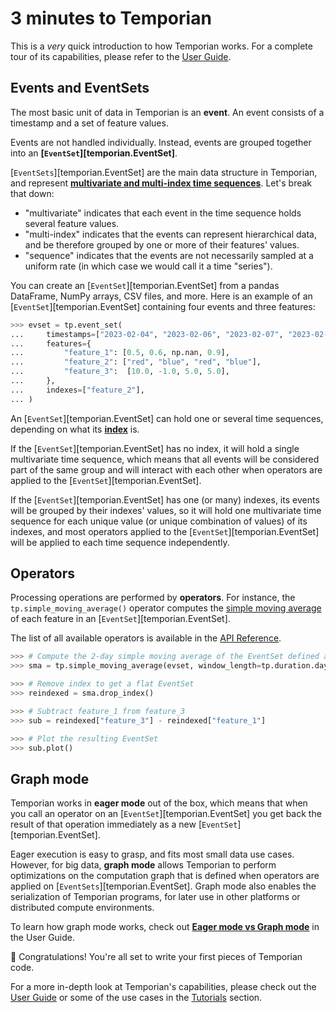 # 3 minutes to Temporian

This is a _very_ quick introduction to how Temporian works. For a complete tour of its capabilities, please refer to the [User Guide](../user_guide).

## Events and EventSets

The most basic unit of data in Temporian is an **event**. An event consists of a timestamp and a set of feature values.

Events are not handled individually. Instead, events are grouped together into an **[`EventSet`][temporian.EventSet]**.

[`EventSets`][temporian.EventSet] are the main data structure in Temporian, and represent **[multivariate and multi-index time sequences](../user_guide/#what-is-temporal-data)**. Let's break that down:

- "multivariate" indicates that each event in the time sequence holds several feature values.
- "multi-index" indicates that the events can represent hierarchical data, and be therefore grouped by one or more of their features' values.
- "sequence" indicates that the events are not necessarily sampled at a uniform rate (in which case we would call it a time "series").

You can create an [`EventSet`][temporian.EventSet] from a pandas DataFrame, NumPy arrays, CSV files, and more. Here is an example of an [`EventSet`][temporian.EventSet] containing four events and three features:

```python
>>> evset = tp.event_set(
...     timestamps=["2023-02-04", "2023-02-06", "2023-02-07", "2023-02-07"],
...     features={
...         "feature_1": [0.5, 0.6, np.nan, 0.9],
...         "feature_2": ["red", "blue", "red", "blue"],
...         "feature_3":  [10.0, -1.0, 5.0, 5.0],
...     },
...     indexes=["feature_2"],
... )

```

An [`EventSet`][temporian.EventSet] can hold one or several time sequences, depending on what its **[index](../user_guide/#index-horizontal-and-vertical-operators)** is.

If the [`EventSet`][temporian.EventSet] has no index, it will hold a single multivariate time sequence, which means that all events will be considered part of the same group and will interact with each other when operators are applied to the [`EventSet`][temporian.EventSet].

If the [`EventSet`][temporian.EventSet] has one (or many) indexes, its events will be grouped by their indexes' values, so it will hold one multivariate time sequence for each unique value (or unique combination of values) of its indexes, and most operators applied to the [`EventSet`][temporian.EventSet] will be applied to each time sequence independently.

## Operators

Processing operations are performed by **operators**. For instance, the `tp.simple_moving_average()` operator computes the [simple moving average](https://en.wikipedia.org/wiki/Moving_average) of each feature in an [`EventSet`][temporian.EventSet].

The list of all available operators is available in the [API Reference](./reference/).

```python
>>> # Compute the 2-day simple moving average of the EventSet defined above
>>> sma = tp.simple_moving_average(evset, window_length=tp.duration.days(2))

>>> # Remove index to get a flat EventSet
>>> reindexed = sma.drop_index()

>>> # Subtract feature_1 from feature_3
>>> sub = reindexed["feature_3"] - reindexed["feature_1"]

>>> # Plot the resulting EventSet
>>> sub.plot()

```

## Graph mode

Temporian works in **eager mode** out of the box, which means that when you call an operator on an [`EventSet`][temporian.EventSet] you get back the result of that operation immediately as a new [`EventSet`][temporian.EventSet].

Eager execution is easy to grasp, and fits most small data use cases. However, for big data, **graph mode** allows Temporian to perform optimizations on the computation graph that is defined when operators are applied on [`EventSets`][temporian.EventSet]. Graph mode also enables the serialization of Temporian programs, for later use in other platforms or distributed compute environments.

To learn how graph mode works, check out **[Eager mode vs Graph mode](./user_guide.ipynb#eager-mode-vs-graph-mode)** in the User Guide.

🥳 Congratulations! You're all set to write your first pieces of Temporian code.

For a more in-depth look at Temporian's capabilities, please check out the [User Guide](../user_guide) or some of the use cases in the [Tutorials](../tutorials) section.

